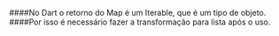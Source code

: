####No Dart o retorno do Map é um Iterable, que é um tipo de objeto.
####Por isso é necessário fazer a transformação para lista após o uso.